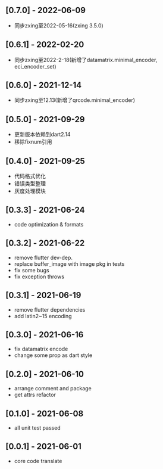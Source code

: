 ## [0.7.0] - 2022-06-09
* 同步zxing至2022-05-16(zxing 3.5.0)

## [0.6.1] - 2022-02-20
* 同步zxing至2022-2-18(新增了datamatrix.minimal_encoder, eci_encoder_set)

## [0.6.0] - 2021-12-14
* 同步zxing至12.13(新增了qrcode.minimal_encoder)

## [0.5.0] - 2021-09-29
* 更新版本依赖到dart2.14
* 移除fixnum引用

## [0.4.0] - 2021-09-25
* 代码格式优化
* 错误类型整理
* 灰度处理模块

## [0.3.3] - 2021-06-24

* code optimization & formats

## [0.3.2] - 2021-06-22

* remove flutter dev-dep.
* replace buffer_image with image pkg in tests
* fix some bugs
* fix exception throws

## [0.3.1] - 2021-06-19

* remove flutter dependencies
* add latin2~15 encoding

## [0.3.0] - 2021-06-16

* fix datamatrix encode
* change some prop as dart style

## [0.2.0] - 2021-06-10

* arrange comment and package
* get attrs refactor

## [0.1.0] - 2021-06-08

* all unit test passed

## [0.0.1] - 2021-06-01

* core code translate
